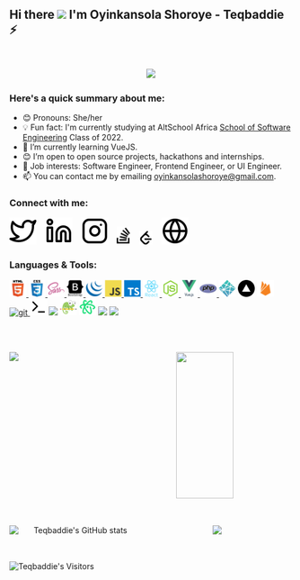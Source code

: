 ## Hi there <img src="https://media.giphy.com/media/hvRJCLFzcasrR4ia7z/giphy.gif" width="25px"></a> I'm Oyinkansola Shoroye - Teqbaddie ⚡

<br/>
<p align="center">
  <a href="https://github.com/ghostdev-labs/readme-typing-svg"><img src="https://readme-typing-svg.herokuapp.com/?lines=I%20loveee%20Technology!%20😍;I%20am%20a%20Software%20Developer,;A%20Technical%20Writer;An%20Entrepreneur.;I%20focus%20on%20new%20developments%20in%20my%20field.;I%20am%20passionate%20about%20all%20aspects%20of%20Tech.&font=Fira%20Code&center=true&width=550&height=45&color=#3498db&vCenter=true&size=22&pause=1000"></a>
</p>

### Here's a quick summary about me:

- 😊 Pronouns: She/her
- 💡 Fun fact: I'm currently studying at AltSchool Africa [School of Software Engineering](https://altschoolafrica.com/schools/engineering) Class of 2022.
- 🌱 I’m currently learning VueJS.
- 😊 I’m open to open source projects, hackathons and internships.
- 💼 Job interests: Software Engineer, Frontend Engineer, or UI Engineer.
- 📫 You can contact me by emailing oyinkansolashoroye@gmail.com.


### Connect with me:

[![website](./img/twitter-light.svg)](https://twitter.com/teq_baddie)
&nbsp;&nbsp;
[![website](./img/linkedin-light.svg)](https://www.linkedin.com/in/oyinkansola-shoroye)
&nbsp;&nbsp;
[![website](./img/instagram-light.svg)](https://instagram.com/oyinkansola_shoroye)
&nbsp;&nbsp;
<a href="https://stackoverflow.com/users/19193399/oyinkansola-shoroye" target="_blank"><img src="./img/images-removebg-preview.png" width="24px" alt="stackOverflow" /></a>
&nbsp;&nbsp;
<a href="https://leetcode.com/teqbaddie/" target="_blank"><img src="./img/leetcode.svg" width="24px" alt="leetCode" /></a>
&nbsp;&nbsp;
[![website](./img/globe-light.svg)](https://oyinkansolashoroye.netlify.app)


### Languages & Tools:

<p align="left"> 
<a href="https://www.w3.org/html/" target="_blank" rel="noreferrer"> <img src="https://raw.githubusercontent.com/devicons/devicon/master/icons/html5/html5-original-wordmark.svg" alt="html5" width="30" /> </a> 
<a href="https://www.w3schools.com/css/" target="_blank" rel="noreferrer"> <img src="https://raw.githubusercontent.com/devicons/devicon/master/icons/css3/css3-original-wordmark.svg" alt="css3" width="30"/> </a>
<a href="https://sass-lang.com" target="_blank" rel="noreferrer"> <img src="https://raw.githubusercontent.com/devicons/devicon/master/icons/sass/sass-original.svg" alt="sass" width="30"/> </a> 
<a href="https://getbootstrap.com" target="_blank" rel="noreferrer"> <img src="https://raw.githubusercontent.com/devicons/devicon/master/icons/bootstrap/bootstrap-plain-wordmark.svg" alt="bootstrap" width="30"/> </a> 
<a href="https://www.jquery.com" target="_blank" rel="noreferrer">  <img src="https://raw.githubusercontent.com/devicons/devicon/master/icons/jquery/jquery-original.svg" alt="jquery" width="30"/> </a> 
<a href="https://developer.mozilla.org/en-US/docs/Web/JavaScript" target="_blank" rel="noreferrer"> <img src="https://raw.githubusercontent.com/devicons/devicon/master/icons/javascript/javascript-original.svg" alt="javascript" width="30"/> </a> 
<a href="https://www.typescriptlang.org/" target="_blank" rel="noreferrer"> <img src="https://raw.githubusercontent.com/devicons/devicon/master/icons/typescript/typescript-original.svg" alt="typescript" width="30"/> </a> 
<a href="https://reactjs.org/" target="_blank" rel="noreferrer"> <img src="https://raw.githubusercontent.com/devicons/devicon/master/icons/react/react-original-wordmark.svg" alt="react" width="30"/> </a> 
<a href="https://nodejs.org/" target="_blank" rel="noreferrer"> <img src="https://raw.githubusercontent.com/devicons/devicon/master/icons/nodejs/nodejs-original.svg" alt="nodejs" width="30"/> </a> 
<a href="https://vuejs.org/" target="_blank" rel="noreferrer"> <img src="https://raw.githubusercontent.com/devicons/devicon/master/icons/vuejs/vuejs-original-wordmark.svg" alt="vuejs" width="30"/> </a> 
<a href="https://www.php.net" target="_blank" rel="noreferrer"> <img src="https://raw.githubusercontent.com/devicons/devicon/master/icons/php/php-original.svg" alt="php" width="30"/> </a> 
<img width="30" src="./img/netlify.jpg" />
<img width="30" src="./img/vercel.png" />
<a href="https://firebase.google.com/" target="_blank" rel="noreferrer"> <img src="https://raw.githubusercontent.com/devicons/devicon/master/icons/firebase/firebase-plain.svg" alt="firebase" width="30"/> </a> 
<a href="https://git-scm.com/" target="_blank" rel="noreferrer"> <img src="https://www.vectorlogo.zone/logos/git-scm/git-scm-icon.svg" alt="git" width="30"/> </a> 
<img width="30" src="./img/terminal-light.svg" />
<img width="30" src="https://user-images.githubusercontent.com/3369400/139448065-39a229ba-4b06-434b-bc67-616e2ed80c8f.png" />
<img width="30" src="./img/notepadplusplus.png" />
<img width="30" src="./img/atom.png" />
<img width="30" src="https://upload.wikimedia.org/wikipedia/en/d/d2/Sublime_Text_3_logo.png">
<img width="30" src="https://upload.wikimedia.org/wikipedia/commons/thumb/9/9a/Visual_Studio_Code_1.35_icon.svg/1024px-Visual_Studio_Code_1.35_icon.svg.png">
</p>      
<br/>

[twitter]: https://twitter.com/teq_baddie
[instagram]: https://instagram.com/oyinkansola_shoroye
[linkedin]: https://linkedin.com/in/teqbaddie
[globe]: https://oyinkansolashoroye.netlify.app

<br/>
<p align="center">
<img align="left" width="38%" src="https://github-readme-stats.vercel.app/api/top-langs/?username=Teqbaddie&langs_count=8&layout=compact&font=baloo&extension=null&border=2&border_radius=6" /> 
<img width="45%" height="260px" src="https://github-readme-streak-stats.herokuapp.com/?user=teqbaddie"  />
</p>

<br/>
<p align="center">
<img align="left" width="47%" src="https://github-readme-stats.vercel.app/api?username=Teqbaddie&show_icons=true&include_all_commits=true&font=baloo&extension=null&border=2&border_radius=6" alt="Teqbaddie's GitHub stats" /> 
    <a href="https://leetcode.com/teqbaddie/"><img width="46%" src="https://leetcode.card.workers.dev/teqbaddie?theme=light&font=baloo&extension=null&border=1&border_radius=6"></a>
    </p>

<br/>

![Teqbaddie's Visitors](https://komarev.com/ghpvc/?username=teqbaddie&color=blue)
